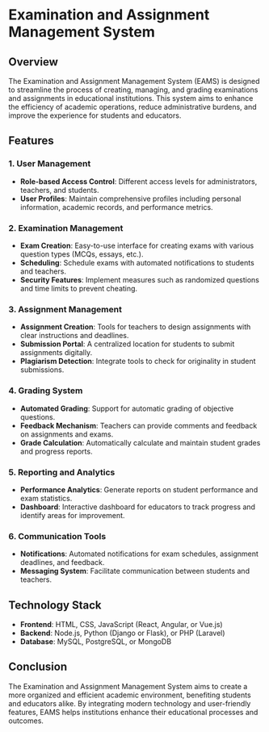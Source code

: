 # Examination and Assignment Management System

## Overview

The Examination and Assignment Management System (EAMS) is designed to streamline the process of creating, managing, and grading examinations and assignments in educational institutions. This system aims to enhance the efficiency of academic operations, reduce administrative burdens, and improve the experience for students and educators.

## Features

### 1. User Management
- **Role-based Access Control**: Different access levels for administrators, teachers, and students.
- **User Profiles**: Maintain comprehensive profiles including personal information, academic records, and performance metrics.

### 2. Examination Management
- **Exam Creation**: Easy-to-use interface for creating exams with various question types (MCQs, essays, etc.).
- **Scheduling**: Schedule exams with automated notifications to students and teachers.
- **Security Features**: Implement measures such as randomized questions and time limits to prevent cheating.

### 3. Assignment Management
- **Assignment Creation**: Tools for teachers to design assignments with clear instructions and deadlines.
- **Submission Portal**: A centralized location for students to submit assignments digitally.
- **Plagiarism Detection**: Integrate tools to check for originality in student submissions.

### 4. Grading System
- **Automated Grading**: Support for automatic grading of objective questions.
- **Feedback Mechanism**: Teachers can provide comments and feedback on assignments and exams.
- **Grade Calculation**: Automatically calculate and maintain student grades and progress reports.

### 5. Reporting and Analytics
- **Performance Analytics**: Generate reports on student performance and exam statistics.
- **Dashboard**: Interactive dashboard for educators to track progress and identify areas for improvement.

### 6. Communication Tools
- **Notifications**: Automated notifications for exam schedules, assignment deadlines, and feedback.
- **Messaging System**: Facilitate communication between students and teachers.

## Technology Stack

- **Frontend**: HTML, CSS, JavaScript (React, Angular, or Vue.js)
- **Backend**: Node.js, Python (Django or Flask), or PHP (Laravel)
- **Database**: MySQL, PostgreSQL, or MongoDB

## Conclusion

The Examination and Assignment Management System aims to create a more organized and efficient academic environment, benefiting students and educators alike. By integrating modern technology and user-friendly features, EAMS helps institutions enhance their educational processes and outcomes.
